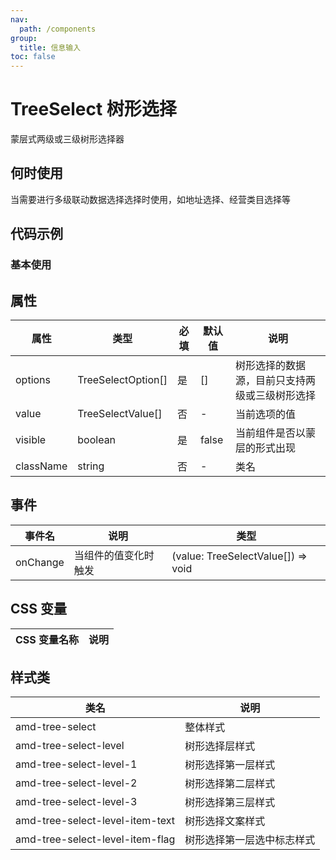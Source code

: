 ```yaml
---
nav:
  path: /components
group:
  title: 信息输入
toc: false
---
```


# TreeSelect 树形选择

蒙层式两级或三级树形选择器

## 何时使用

当需要进行多级联动数据选择选择时使用，如地址选择、经营类目选择等

## 代码示例

### 基本使用

<code src='../../demo/pages/TreeSelect'></code>

## 属性 

| 属性 | 类型 | 必填 | 默认值 | 说明 |
| -----|-----|-----|-----|----- |
| options | TreeSelectOption[] | 是 | [] | 树形选择的数据源，目前只支持两级或三级树形选择 |
| value | TreeSelectValue[] | 否 | - | 当前选项的值 |
| visible | boolean | 是 | false | 当前组件是否以蒙层的形式出现 |
| className | string | 否 | - | 类名 |

## 事件 


| 事件名 | 说明 | 类型 |
| -----|-----|----- |
| onChange | 当组件的值变化时触发 | (value: TreeSelectValue[]) => void |

## CSS 变量 

| CSS 变量名称 | 说明 |
| -----|----- |
## 样式类 

| 类名 | 说明 |
| -----|----- |
| amd-tree-select | 整体样式 |
| amd-tree-select-level | 树形选择层样式 |
| amd-tree-select-level-1 | 树形选择第一层样式 |
| amd-tree-select-level-2 | 树形选择第二层样式 |
| amd-tree-select-level-3 | 树形选择第三层样式 |
| amd-tree-select-level-item-text | 树形选择文案样式 |
| amd-tree-select-level-item-flag | 树形选择第一层选中标志样式 |


